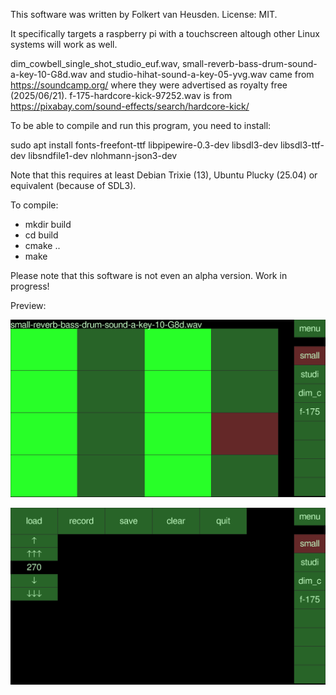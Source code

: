 This software was written by Folkert van Heusden. License: MIT.

It specifically targets a raspberry pi with a touchscreen altough other Linux systems will work as well.

dim_cowbell_single_shot_studio_euf.wav, small-reverb-bass-drum-sound-a-key-10-G8d.wav and studio-hihat-sound-a-key-05-yvg.wav came from https://soundcamp.org/ where they were advertised as royalty free (2025/06/21). f-175-hardcore-kick-97252.wav is from https://pixabay.com/sound-effects/search/hardcore-kick/


To be able to compile and run this program, you need to install:

sudo apt install fonts-freefont-ttf libpipewire-0.3-dev libsdl3-dev libsdl3-ttf-dev libsndfile1-dev nlohmann-json3-dev

Note that this requires at least Debian Trixie (13), Ubuntu Plucky (25.04) or equivalent (because of SDL3).

To compile:
* mkdir build
* cd build
* cmake ..
* make

Please note that this software is not even an alpha version. Work in progress!

Preview:

![main screen with a pattern](images/kaboem-main-w-pattern.png)

![settings screen](images/kaboem-settings.png)
